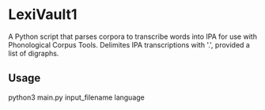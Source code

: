 # LexiVault1

A Python script that parses corpora to transcribe words into IPA for use with Phonological Corpus Tools. Delimites IPA transcriptions with '.', provided a list of digraphs. 

## Usage
python3 main.py input_filename language 
